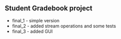 ## Student Gradebook project
* final_1 - simple version
* final_2 - added stream operations and some tests
* final_3 - added GUI
